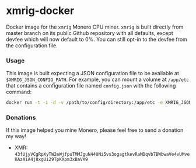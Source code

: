 xmrig-docker
============

Docker image for the `xmrig` Monero CPU miner. `xmrig` is built directly from master branch on its public Github repository with all defaults, except devfee which will now default to 0%. You can still opt-in to the devfee from the configuration file.

### Usage
This image is built expecting a JSON configuration file to be available at `$XMRIG_JSON_CONFIG_PATH`. For example, you can mount a volume at `/app/etc` that contains a configuration file named `config.json` with the following command:

```sh
docker run -t -i -d -v /path/to/config/directory:/app/etc -e XMRIG_JSON_CONFIG_PATH=/app/etc/config.json grinco/xmrig:latest
```

### Donations
If this image helped you mine Monero, please feel free to send a donation my way!

* XMR: `43fUjyVCgRpXyTW2eWjfpuTMMJguN44UNi5vs3ogagtkevRaMDqvb7BWbwaVe4vUMveKAzAiA4j8xgUi29TpKXpm3xBaVK9`
 
